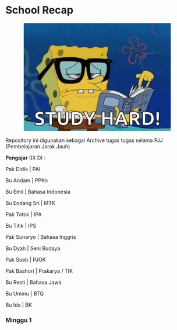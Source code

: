 # School Recap
<div align="center">
  <img width="80%" height="80%" src="study.gif">
</div>

Repository ini digunakan sebagai Archive tugas tugas selama PJJ (Pembelajaran Jarak Jauh)

**Pengajar** (IX D) :

Pak Didik     | PAI

Bu Andam      | PPKn

Bu Emil       | Bahasa Indonesia

Bu Endang Sri | MTK

Pak Totok     | IPA

Bu Titik      | IPS

Pak Sunaryo   | Bahasa Inggris

Bu Dyah       | Seni Budaya

Pak Sueb      | PJOK

Pak Bashori   | Prakarya / TIK

Bu Resti      | Bahasa Jawa

Bu Ummu       | BTQ

Bu Ida        | BK

### Minggu 1
